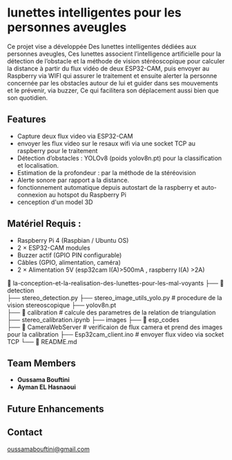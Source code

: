 # lunettes intelligentes pour les personnes aveugles

Ce projet vise a développée Des lunettes intelligentes dédiées aux personnes aveugles, Ces lunettes associent l’intelligence artificielle pour la détection de l’obstacle et la méthode de vision stéréoscopique pour calculer la distance à partir du flux vidéo de deux ESP32-CAM, puis envoyer  au Raspberry via WIFI qui assurer le traitement et ensuite alerter la personne concernée par les obstacles autour de lui et guider dans ses mouvements et le prévenir, via buzzer, Ce qui facilitera son déplacement aussi bien que son quotidien.

## Features
- Capture deux flux video via ESP32-CAM
- envoyer les flux video sur le resaux wifi via une socket TCP au raspberry pour le traitement
- Détection d’obstacles : YOLOv8 (poids yolov8n.pt) pour la classification et localisation.
- Estimation de la profondeur : par la méthode de la stéréovision
- Alerte sonore par rapport a la distance.
- fonctionnement automatique depuis autostart de la raspberry et auto-connexion au hotspot du Raspberry Pi
- cenception d'un model 3D 

## Matériel Requis :
- Raspberry Pi 4 (Raspbian / Ubuntu OS)
- 2 × ESP32-CAM modules
- Buzzer actif (GPIO PIN configurable)
- Câbles (GPIO, alimentation, caméra)
- 2 × Alimentation 5V (esp32cam I(A)>500mA , raspberry I(A) >2A) 

📁 la-conception-et-la-realisation-des-lunettes-pour-les-mal-voyants
├── 📂 detection    
      ├── stereo_detection.py
      ├── stereo_image_utils_yolo.py        # procedure de la vision stereoscopique 
      ├── yolov8n.pt       
├── 📂 calibration         # calcule des parametres de la relation de triangulation
      ├── stereo_calibration.ipynb
      ├── images 
 ├── 📂 esp_codes  
      ├── 📂 CameraWebServer # verificaion de flux camera et prend des images pour la calibration
      ├── Esp32cam_client.ino # envoyer flux video via socket TCP 
└── 📜 README.md

## Team Members
- **Oussama Bouftini**
- **Ayman EL Hasnaoui**

## Future Enhancements


## Contact
oussamabouftini@gmail.com

